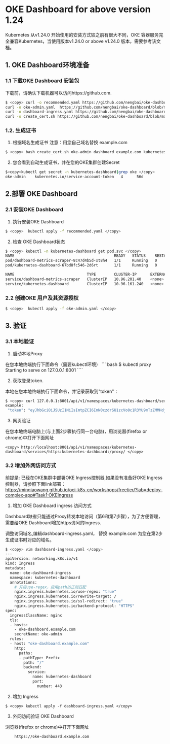 # OKE Dashboard for above version 1.24

Kubernetes 从v1.24.0 开始使用的安装方式较之前有很大不同，OKE 容器服务完全兼容Kubernetes，当使用版本v1.24.0 or above v1.24.0 版本，需要参考该文档。

## 1. OKE Dashboard环境准备

### 1.1 下载OKE Dashboard 安装包

下载前，请确认下载机器可以访问https://github.com.

```bash
$ <copy> curl -o recommended.yaml https://github.com/nengbai/oke-dashboard/blob/main/dashboard/recommended.yaml
curl -o oke-admin.yaml  https://github.com/nengbai/oke-dashboard/blob/main/dashboard/oke-admin.yaml
curl -o dashboard-ingress.yaml https://github.com/nengbai/oke-dashboard/blob/main/dashboard/dashboard-ingress.yaml
curl -o create_cert.sh https://github.com/nengbai/oke-dashboard/blob/main/dashboard/create_cert.sh </copy>
```

### 1.2. 生成证书

1. 根据域名生成证书
注意：用您自己域名替换 example.com

``` bash
$ <copy> bash create_cert.sh oke-admin dashboard example.com kubernetes-dashboard </copy> 
```

2. 您会看到自动生成证书，并在您的OKE集群创建Secret

```bash
$<copy>kubectl get secret -n kubernetes-dashboard|grep oke </copy>
oke-admin    kubernetes.io/service-account-token   4      56d
```

## 2.部署 OKE Dashboard
### 2.1 安装OKE Dashboard

1. 执行安装OKE Dashboard

``` bash
$ <copy>  kubectl apply -f recommended.yaml </copy> 
```

2. 检查 OKE Dashboard状态

``` bash
$ <copy> kubectl -n kubernetes-dashboard get pod,svc </copy> 
NAME                                            READY   STATUS    RESTARTS   AGE
pod/dashboard-metrics-scraper-8c47d4b5d-xt8h4   1/1     Running   0          56d
pod/kubernetes-dashboard-67bd8fc546-2d6rt       1/1     Running   0          56d

NAME                                TYPE        CLUSTER-IP      EXTERNAL-IP   PORT(S)    AGE
service/dashboard-metrics-scraper   ClusterIP   10.96.201.40    <none>        8000/TCP   56d
service/kubernetes-dashboard        ClusterIP   10.96.161.240   <none>        443/TCP    56d
```

### 2.2 创建OKE 用户及其资源授权

``` bash
$ <copy>  kubectl apply -f oke-admin.yaml </copy> 
```

## 3. 验证
### 3.1 本地验证

1. 启动本地Proxy

在您本地终端执行下面命令（需要kubectl环境）
    ``` bash
    $ <copy> kubectl proxy </copy> 
    Starting to serve on 127.0.0.1:8001
    ````


2. 获取登录token.

本地在您本地终端执行下面命令，并记录获取到"token"：

``` bash
$ <copy> curl 127.0.0.1:8001/api/v1/namespaces/kubernetes-dashboard/serviceaccounts/oke-admin/token -H "Content-Type:application/json" -X POST -d '{}' </copy> 
example:
 "token": "eyJhbGciOiJSUzI1NiIsImtpZCI6ImN0czdrSU1zcVo0c1R3YU9mTzZMMHdjY2JydTdJekt5dXdpQ1Z2d3lRbncifQ.eyJhdWQiOlsiYXBpIl0sImV4cCI6MTY2NjA2ODgyMiwiaWF0IjoxNjY2MDY1MjIyLCJpc3MiOiJodHRwczovL2t1YmVybmV0ZXMuZGVmYXVsdC5zdmMuY2x1c3Rlci5sb2NhbCIsImt1YmVybmV0ZXMuaW8iOnsibmFtZXNwYWNlIjoia3ViZXJuZXRlcy1kYXNoYm9hcmQiLCJzZXJ2aWNlYWNjb3VudCI6eyJuYW1lIjoib2tlLWFkbWluIiwidWlkIjoiMmI0NGMxM2QtNzBkNS00MWI3LTk5MTUtNzQ2MjQxMDFkYzBlIn19LCJuYmYiOjE2NjYwNjUyMjIsInN1YiI6InN5c3RlbTpzZXJ2aWNlYWNjb3VudDprdWJlcm5ldGVzLWRhc2hib2FyZDpva2UtYWRtaW4ifQtExqrAwIJJ8WRFrNbH4BnSUDK2P0XBAizJafruSfBgksh_ivJrj6TzaTk1UgY6zFfw_fGQ9mB5nWMLVR1yMHTFpAjsUfnEoFU5alv2MBFVJ5mPGBhznoDVi7ZdU29hKr6LLUr2EbOWVHPkeLFtjivGe38S9wpzaL8iGN_bPtV2usJt8ZoYoVtc-jy0stPDm-2idi5aonAjqwKfsyS75WpLdq8Gx25Ge3Rw64diUo5-WgA3aSng7BGvWGR4FWvLKN3VKVVEuyzb5wmIcMb8MAOko1C8lYvma-L0OHA87DmOFGAo1GHQf7O8dtjBjCqVsnWA"
```

3. 网页验证

在您本地终端电脑上(与上面2步骤执行同一台电脑)，用浏览器(firefox or chrome)中打开下面网址

``` text
<copy> http://localhost:8001/api/v1/namespaces/kubernetes-dashboard/services/https:kubernetes-dashboard:/proxy/ </copy>
```

### 3.2 增加外网访问方式

前提是: 已经在OKE集群中部署OKE Ingress控制器,如果没有准备好OKE Ingress控制器，请参照下面link部署：</br>
<https://minqiaowang.github.io/oci-k8s-cn/workshops/freetier/?lab=deploy-complex-app#Task1:OKEIngress>

1. 增加 OKE Dashboard ingress 访问方式

Dashboard缺省只能通过Proxy转发本地访问（第6和第7步骤），为了方便管理，需要给OKE Dashboard增加https访问的Ingress.</br>

调整访问域名,编辑dashboard-ingress.yaml， 替换 example.com 为您在第2步 生成证书时对应的域名。

```bash
$ <copy> vim dashboard-ingress.yaml </copy>
---
apiVersion: networking.k8s.io/v1
kind: Ingress
metadata:
  name: oke-dashboard-ingress
  namespace: kubernetes-dashboard
  annotations:
    # 开启use-regex，启用path的正则匹配
    nginx.ingress.kubernetes.io/use-regex: "true"
    nginx.ingress.kubernetes.io/rewrite-target: /
    nginx.ingress.kubernetes.io/ssl-redirect: "true"
    nginx.ingress.kubernetes.io/backend-protocol: "HTTPS"
spec:
  ingressClassName: nginx
  tls:
  - hosts:
    - oke-dashboard.example.com
    secretName: oke-admin
  rules:
  - host: "oke-dashboard.example.com"
    http:
      paths:
      - pathType: Prefix
        path: "/"
        backend:
          service:
            name: kubernetes-dashboard
            port:
              number: 443
```

2. 增加 Ingress

``` 
$ <copy> kubectl apply -f dashboard-ingress.yaml </copy> 
```

3. 外网访问验证 OKE Dashboard

浏览器(firefox or chrome)中打开下面网址

``` text
    https://oke-dashboard.example.com
```
